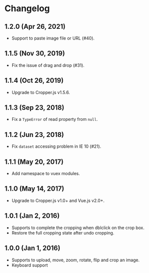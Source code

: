 # Changelog

## 1.2.0 (Apr 26, 2021)

- Support to paste image file or URL (#40).

## 1.1.5 (Nov 30, 2019)

- Fix the issue of drag and drop (#31).

## 1.1.4 (Oct 26, 2019)

- Upgrade to Cropper.js v1.5.6.

## 1.1.3 (Sep 23, 2018)

- Fix a `TypeError` of read property from `null`.

## 1.1.2 (Jun 23, 2018)

- Fix `dataset` accessing problem in IE 10 (#21).

## 1.1.1 (May 20, 2017)

- Add namespace to vuex modules.

## 1.1.0 (May 14, 2017)

- Upgrade to Cropper.js v1.0+ and Vue.js v2.0+.

## 1.0.1 (Jan 2, 2016)

- Supports to complete the cropping when dblclick on the crop box.
- Restore the full cropping state after undo cropping.

## 1.0.0 (Jan 1, 2016)

- Supports to upload, move, zoom, rotate, flip and crop an image.
- Keyboard support
